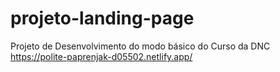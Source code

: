 # projeto-landing-page
Projeto de Desenvolvimento do modo básico do Curso da DNC
https://polite-paprenjak-d05502.netlify.app/


